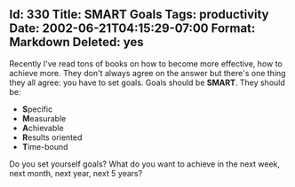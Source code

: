 Id: 330
Title: SMART Goals
Tags: productivity
Date: 2002-06-21T04:15:29-07:00
Format: Markdown
Deleted: yes
--------------
Recently I've read tons of books on how to become more effective, how to
achieve more. They don't always agree on the answer but there's one thing they all agree: you have to set goals. Goals should be **SMART**. They should be:

  * **S**pecific
  * **M**easurable
  * **A**chievable
  * **R**esults oriented
  * **T**ime-bound

Do you set yourself goals? What do you want to achieve in the next week, next month, next year, next 5 years?


